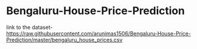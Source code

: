 # Bengaluru-House-Price-Prediction

link to the dataset- https://raw.githubusercontent.com/arunimas1506/Bengaluru-House-Price-Prediction/master/bengaluru_house_prices.csv
